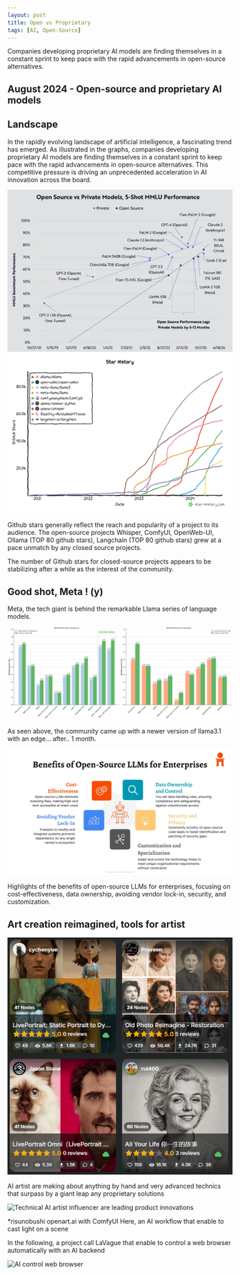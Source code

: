 ```yaml
---
layout: post
title: Open vs Proprietary
tags: [AI, Open-Source]
---
```


Companies developing proprietary AI models are finding themselves in a constant sprint to keep pace with the rapid advancements in open-source alternatives.

## August 2024 - Open-source and proprietary AI models

## Landscape
In the rapidly evolving landscape of artificial intelligence, a fascinating trend has emerged. As illustrated in the graphs, companies developing proprietary AI models are finding themselves in a constant sprint to keep pace with the rapid advancements in open-source alternatives. This competitive pressure is driving an unprecedented acceleration in AI innovation across the board.

![Open-source and proprietary AI models](/images/open_source_vs_private_llm_20240418.png "The race for AI")
![Open-source wins - Ollama and langchain - Top 80 world](/images/star-history-2024821_opensource_repo.png "Open wins")

Github stars generally reflect the reach and popularity of a project to its audience. The open-source projects Whisper, ComfyUI, OpenWeb-UI, Ollama (TOP 80 github stars), Langchain (TOP 80 github stars) grew at a pace unmatch by any closed source projects.

The number of Github stars for closed-source projects appears to be stabilizing after a while as the interest of the community.

## Good shot, Meta ! (y)

Meta, the tech giant is behind the remarkable Llama series of language models.

![Meta's Llama 3 vs other open-source models](/images/meta_llama31_vs_open.png "The open-source revolution continues")

As seen above, the community came up with a newer version of llama3.1 with an edge... after.. 1 month.

![The needs for open-source models](/images/benefits_opensource_llm.png "Why open source ?")

Highlights of the benefits of open-source LLMs for enterprises, focusing on cost-effectiveness, data ownership, avoiding vendor lock-in, security, and customization.

## Art creation reimagined, tools for artist

![Technical AI artist influencer are leading product innovations](/images/open_driven_innovations.png "Technical AI artist influencer")

AI artist are making about anything by hand and very advanced technics that surpass by a giant leap any proprietary solutions

![Technical AI artist influencer are leading product innovations](https://cdn.openart.ai/workflow_thumbnails/WACvQIFeIBBMDfy1tKuQ/webp_jA4zfMTx_1722253497692_raw.webp "Technical AI artist influencer")

*risunobushi openart.ai with ComfyUI
Here, an AI workflow that enable to cast light on a scene

In the following, a project call LaVague that enable to control a web browser automatically with an AI backend

![AI control web browser](https://github.com/lavague-ai/LaVague/raw/main/docs/assets/demo_agent_hf.gif "LaVague demo for browser")

